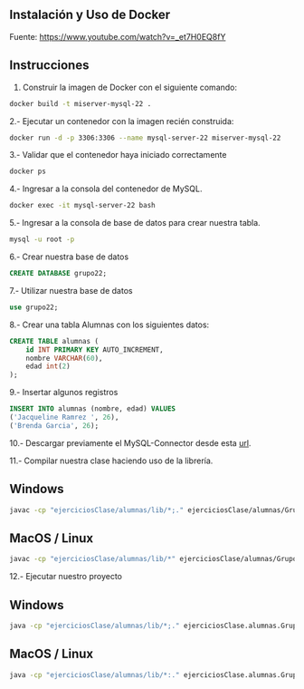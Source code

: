 ## Instalación y Uso de Docker

Fuente: https://www.youtube.com/watch?v=_et7H0EQ8fY

## Instrucciones

1. Construir la imagen de Docker con el siguiente comando:

```bash
docker build -t miserver-mysql-22 .
```

2.- Ejecutar un contenedor con la imagen recién construida:

```bash
docker run -d -p 3306:3306 --name mysql-server-22 miserver-mysql-22
```

3.- Validar que el contenedor haya iniciado correctamente

```bash
docker ps
```

4.- Ingresar a la consola del contenedor de MySQL.

```bash
docker exec -it mysql-server-22 bash
```

5.- Ingresar a la consola de base de datos para crear nuestra tabla.

```bash
mysql -u root -p
```

6.- Crear nuestra base de datos

```sql
CREATE DATABASE grupo22;
```

7.- Utilizar nuestra base de datos

```sql
use grupo22;
```

8.- Crear una tabla Alumnas con los siguientes datos:

```sql
CREATE TABLE alumnas (
    id INT PRIMARY KEY AUTO_INCREMENT,
    nombre VARCHAR(60),
    edad int(2)
);
```

9.- Insertar algunos registros

```sql
INSERT INTO alumnas (nombre, edad) VALUES
('Jacqueline Ramrez ', 26),
('Brenda Garcia', 26);
```

10.- Descargar previamente el MySQL-Connector desde esta [url](https://dev.mysql.com/downloads/connector/j/).

11.- Compilar nuestra clase haciendo uso de la librería.

## Windows

```bash
javac -cp "ejerciciosClase/alumnas/lib/*;." ejerciciosClase/alumnas/Grupo22.java
```

## MacOS / Linux

```bash
javac -cp "ejerciciosClase/alumnas/lib/*" ejerciciosClase/alumnas/Grupo22.java
```

12.- Ejecutar nuestro proyecto

## Windows

```bash
java -cp "ejerciciosClase/alumnas/lib/*;." ejerciciosClase.alumnas.Grupo22
```

## MacOS / Linux

```bash
java -cp "ejerciciosClase/alumnas/lib/*:." ejerciciosClase.alumnas.Grupo22
```
